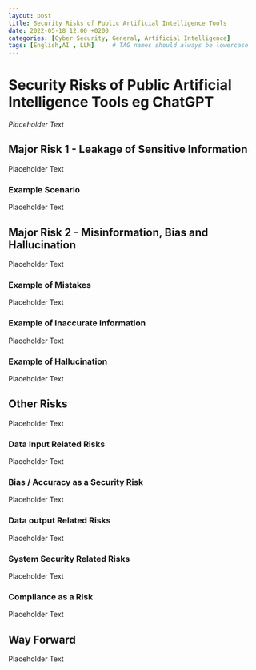 ```yaml
---
layout: post
title: Security Risks of Public Artificial Intelligence Tools
date: 2022-05-18 12:00 +0200
categories: [Cyber Security, General, Artificial Intelligence]
tags: [English,AI , LLM]     # TAG names should always be lowercase
---
```


# Security Risks of Public Artificial Intelligence Tools eg ChatGPT

*Placeholder Text*

## Major Risk 1 - Leakage of Sensitive Information

Placeholder Text

### Example Scenario

Placeholder Text

## Major Risk 2 - Misinformation, Bias and Hallucination

Placeholder Text

### Example of Mistakes

Placeholder Text

### Example of Inaccurate Information

Placeholder Text

### Example of Hallucination

Placeholder Text

## Other Risks

Placeholder Text

### Data Input Related Risks

Placeholder Text

### Bias / Accuracy as a Security Risk

Placeholder Text

### Data output Related Risks

Placeholder Text

### System Security Related Risks

Placeholder Text

### Compliance as a Risk

Placeholder Text

## Way Forward

Placeholder Text
